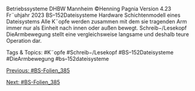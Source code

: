 Betriebssysteme DHBW Mannheim ©Henning Pagnia Version 4.23 Fr¨uhjahr 2023 BS–152Dateisysteme Hardware Schichtenmodell eines Dateisystems
Alle K¨opfe werden zusammen mit dem sie tragenden Arm immer nur als Einheit nach innen oder außen
bewegt.
Schreib−/Lesekopf
DieArmbewegung stellt eine vergleichsweise langsame und deshalb teure Operation dar.

   Tags & Topics:
   #K¨opfe
   #Schreib−/Lesekopf
   #BS–152Dateisysteme
   #DieArmbewegung
   #bs–152dateisysteme

[Previous: #BS-Folien_385](BS-Folien_385.md)

[Next: #BS-Folien_385](BS-Folien_385.md)